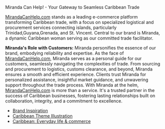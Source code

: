 Miranda Can Help! - Your Gateway to Seamless Caribbean Trade 

[MirandaCanHelp.com](https://mirandacanhelp.com) stands as a leading e-commerce platform transforming Caribbean trade, with a focus on specialized logistical and procurement services connecting islands, particularly Trinidad,Guyana,Grenada, and St. Vincent. Central to our brand is Miranda, a dynamic Caribbean woman serving as our committed trade facilitator.

**Miranda's Role with Customers:**
Miranda personifies the essence of our brand, embodying reliability and expertise. As the face of [MirandaCanHelp.com](https://mirandacanhelp.com), Miranda serves as a personal guide for our customers, seamlessly navigating the complexities of trade. From sourcing and procurement to logistics, customs clearance, and beyond, Miranda ensures a smooth and efficient experience. 
Clients trust Miranda for personalized assistance, insightful market guidance, and unwavering support throughout the trade process. 
With Miranda at the helm, [MirandaCanHelp.com](https://mirandacanhelp.com) is more than a service. It's a trusted partner in the success of Caribbean businesses, fostering lasting relationships built on collaboration, integrity, and a commitment to excellence.

- [Brand Inspiration](https://www.youtube.com/watch?v=g5frmwA6wag)
- [Caribbean Theme Illustration](https://pin.it/77owlCZdS)
- [Caribbean: Everyday life & commerce](https://www.pinterest.com/jeltonmentore/caribbean-vibes/)
